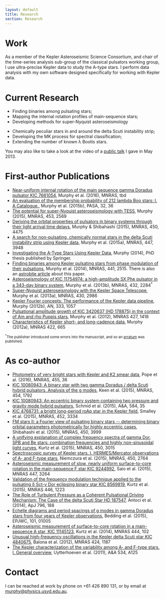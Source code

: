 ```yaml
---
layout: default
title: Research
section: Research
---
```


Work
====

As a member of the Kepler Asteroseismic Science Consortium, and chair of the time-series analysis sub-group of the classical pulsators working group, I use ultra-precise Kepler data to study the A-type stars. I perform data analysis with my own software designed specifically for working with Kepler data.

Current Research
================
* Finding binaries among pulsating stars;
* Mapping the internal rotation profiles of main-sequence stars;
* Developing methods for super-Nyquist asteroseismology
- Chemically peculiar stars in and around the delta Scuti instability strip;
- Developing the MK process for spectral classification;
- Extending the number of known &lambda; Bootis stars.

You may also like to take a look at the video of a [public talk](http://vimeo.com/68289086) I gave in May 2013.

First-author Publications
=========================
* [Near-uniform internal rotation of the main sequence gamma Doradus pulsator KIC 7661054](/images/7661054.pdf), Murphy et al. (2016), MNRAS, tbd
* [An evaluation of the membership probability of 212 lambda Boo stars: I. A Catalogue.](/images/lambda_boo_catalogue.pdf), Murphy et al. (2015b), PASA, 32, 36
* [The potential for super-Nyquist asteroseismology with TESS](/images/tess_sampling.pdf), Murphy (2015), MNRAS, 453, 2569
* [Deriving the orbital properties of pulsators in binary systems through their light arrival time delays](/images/PM2.pdf), Murphy & Shibahashi (2015), MNRAS, 450, 4475
* [A search for non-pulsating, chemically normal stars in the delta Scuti instability strip using Kepler data](/images/non-pulsators.pdf), Murphy et al. (2015a), MNRAS, 447, 3948
* [Investigating the A-Type Stars Using Kepler Data](http://www.springer.com/astronomy/astrophysics+and+astroparticles/book/978-3-319-09416-8), Murphy (2014), PhD thesis published by Springer.
* [Finding binaries among Kepler pulsating stars from phase modulation of their pulsations](/images/PM.pdf), Murphy et al. (2014), MNRAS, 441, 2515.
    There is also an [astrobite article](http://astrobites.org/2014/05/05/binary-hunting-with-phase-variations/) about this paper.
* [Asteroseismology of KIC 11754974: a high-amplitude SX Phe pulsator in a 343-day binary system](/images/11754974_paper.pdf), Murphy et al. (2013b), MNRAS, 432, 2284<sup>\*</sup>
* [Super-Nyquist asteroseismology with the Kepler Space Telescope](/images/sNa.pdf), Murphy et al. (2013a), MNRAS, 430, 2986
* [Kepler Fourier concepts: The performance of the Kepler data pipeline](/images/kepler_fourier_concepts.pdf), Murphy (2012b), AN, 333, 1057
* [Pulsational amplitude growth of KIC 3420637 (HD 178875) in the context of Am and rho Puppis stars](/images/KIC3429637.pdf), Murphy et al. (2012), MNRAS 427, 1418
* [Characteristics of Kepler short- and long-cadence data](/images/characteristics.pdf), Murphy (2012a), MNRAS 422, 665

<small><sup>\*</sup>The publisher introduced some errors into the manuscript, and so an <a href="http://simonmurphy.info/images/erratum_11754974.pdf">erratum</a> was published.</small>

As co-author
============
* [Photometry of very bright stars with Kepler and K2 smear data](/images/smear.pdf), Pope et al. (2016), MNRAS, 455, 36
* [KIC 10080943: A binary star with two gamma Doradus / delta Scuti hybrid pulsators. Analysis of the g modes](/images/kic10080943_keen.pdf), Keen et al. (2015), MNRAS, 454, 1792
* [KIC 10080943: An eccentric binary system containing two pressure and gravity mode hybrid pulsators](/images/kic10080943_schmid.pdf), Schmid et al. (2015), A&A, 584, 35
* [KIC 4768731: a bright long-period roAp star in the Kepler field](/images/kic4768731.pdf), Smalley et al. (2015), MNRAS, 452, 3334
* [FM stars II: a Fourier view of pulsating binary stars -- determining binary orbital parameters photometrically for highly eccentric cases](/images/FM2.pdf), Shibahashi et al. (2015), MNRAS, 450, 3999
* [A unifying explanation of complex frequency spectra of gamma Dor, SPB and Be stars: combination frequencies and highly non-sinusoidal light curves](/images/gmode_combinations.pdf), Kurtz et al. (2015), MNRAS, 450, 3015
* [Spectroscopic survey of Kepler stars. I. HERMES/Mercator observations of A- and F-type stars](/images/hermes_AF_stars.pdf), Niemczura et al. (2015), MNRAS, 450, 2764
* [Asteroseismic measurement of slow, nearly uniform surface-to-core rotation in the main-sequence F star KIC 9244992](/images/kic9244992.pdf), Saio et al. (2015), MNRAS 447, 3264
* [Validation of the frequency modulation technique applied to the pulsating δ Sct-γ Dor eclipsing binary star KIC 8569819](/images/validation_FM.pdf), Kurtz et al. (2015), MNRAS 446, 1223
* [The Role of Turbulent Pressure as a Coherent Pulsational Driving Mechanism: The Case of the delta Scuti Star HD 187547](/images/turbulent_pressure.pdf), Antoci et al. (2014), ApJ 796, 188
* [Echelle diagrams and period spacings of g modes in gamma Doradus stars from four years of Kepler observations](/images/gmode_echelle.pdf), Bedding et al. (2015), EPJWC, 101, 01005
* [Asteroseismic measurement of surface-to-core rotation in a main-sequence A star, KIC 11145123](/images/kic11145123.pdf), Kurtz et al. (2014), MNRAS 444, 102
* [Unusual high-frequency oscillations in the Kepler delta Scuti star KIC 4840675](/images/Balona_et_al_2012.pdf), Balona et al. (2012), MNRAS 424, 1187
* [The Kepler characterization of the variability among A- and F-type stars. I. General overview](/images/Uytterhoeven_et_al_2011.pdf), Uytterhoeven et al. (2011), A&A 534, A125

Contact
=======
I can be reached at work by phone on +61 426 890 131, or by email at [murphy@physics.usyd.edu.au](mailto:murphy@physics.usyd.edu.au).
